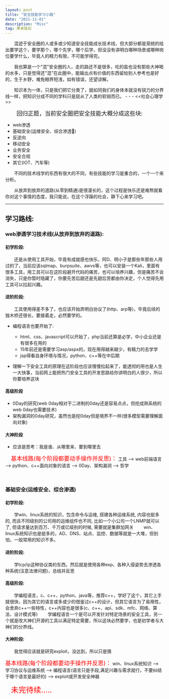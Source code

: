 ```yaml
---
layout: post
title: "安全技能学习小路"
date: "2021-11-01"
description: "Misc"
tag: 茶余饭后
--- 
```



&emsp;&emsp;混迹于安全圈的人或多或少知道安全技能成长技术线，但大部分都是笼统的给出要学这个，要学那个，哪个先学，哪个后学，但没没有讲明白哪种场景或哪种岗位要学什么，毕竟人的精力有限，不可能学得完。

&emsp;&emsp;我也算是一个"混"安全圈的人，走的路还不是很多，吃的盐也没有那些大神喝的水多，只是觉得还"混"在此圈中，能输出点有价值的东西留给别人参考也是好的，生于乡野，难免眼界短浅，如有错误，还望谅解。

&emsp;&emsp;知识本为一体，只是我们把它分类了，就如同我们的身体本就没有锐力的分界线一样，把知识分成不同的学科只是屈从了人类的软弱而已。  - - - <<社会心理学>>

&emsp;
&emsp;
<font size=4>回归正题，当前安全圈把安全技能大概分成这些块:</font>
* web渗透
* 基础安全(运维安全、综合渗透)
* 反逆向
* 移动安全
* 业务安全
* 安全合规
* 其它(IOT、汽车等)

&emsp;&emsp;不同的技术线学的东西有很大的不同，有些技能的学习是重合的，一个一个来分析。

&emsp;&emsp;从放弃到放弃的道路(从零到精通)是很漫长的，这个过程是快乐还是难熬就看你对这个事情的态度，我只能说，在这个浮躁的社会，静下心来学习吧。

----
## 学习路线:
### web渗透学习技术线(从放弃到放弃的道路):
#### 初学阶段: 
&emsp;&emsp;还是从使用工具开始，毕竟有成就感也快乐，阿D、明小子是那些年那些人用过的了，当前应该sqlmap、burpsuite、awvs等，也可以安装一个Kali，里面有很多工具，用工具可以在这阶段避开代码的痛苦，也可以培养兴趣，但是痛苦不会消失，只是你暂时隐藏了，你要先苦后甜还是先甜后苦都由你决定，个人觉得先用工具可以拉起兴趣。


#### 进阶阶段:
&emsp;&emsp;工具使用得差不多了，也应该开始弄明白协议了(http、arp等)，毕竟后续的独木桥还很长，要接着走，必然要学的。
* 编程语言也要开始了: 
    * html、css、javascript可以开始了，php当前还算是必学，中小企业还是有很多在用的
    * 15年前还是需要学习asp/aspx的，现在用得越来越少，有精力的去学学
    * jsp得看自身环境与情况，python、c++等在中后期

* 理解一下安全工具的原理在这阶段也应该慢慢拉起来了，能透彻的用也是人生一大快事，当前网上能把热门安全工具的开发思路给你讲明白的人很少，所以你要培养这块


#### 高级阶段
* 0Day的研究(web 0day相对于二进制的0day还是容易点点，但挖成熟系统的web 0day也需要技术)
* 架构漏洞的0day研究，虽然也是挖0day但是境界不一样(很多模型需要理解面向对象)

#### 大神阶段
* 应该是思考：我是谁、从哪里来、要到哪里去

&emsp;
<font color=red size=4>基本线路(每个阶段都要动手操作并反思)：</font>
工具 -->  web前端语言  -->  python、c++面向对象的语言  -->  0Day、架构漏洞  -->  哲学

&emsp;
### 基础安全(运维安全、综合渗透)
#### 初学阶段: 
&emsp;&emsp;学win、linux系统的知识，包含命令与运维, 搭建各种运维系统, 内容也挺多的, 而且不同级别的公司用的运维组件也不同, 比如一个小公司一个LNMP就可以了, 但请求量达到百万、千万或亿级别的时候, 需要就是集群加网关
&emsp;&emsp;win、linux系统知识也是挺多的，AD、DNS、站点、监控、数据等就是一大堆，但别怕，一般常用的知识不多。

#### 进阶阶段: 
&emsp;&emsp;学tcp/ip这种协议类的东西，然后就是使用各种exp、各种入侵姿势去渗透各种系统(注意法律问题)，总结并反思

#### 高级阶段: 
&emsp;&emsp;学编程语言，c、c++、python、java等，推荐c++，学好了这个，其它上手就很快，因为其它的语言或多或少的借鉴过c++的设计，但其它语言为了易用性，会舍弃c++一些特性，c++内容也是很多(c、c++、api、sdk、mfc、网络、算法、设计模式等)
&emsp;&emsp;学编程语言一个是可以开发针对特定场景的安全工具，另一个就是改大神们开源的工具以满足特定需要，所以这块必然要学，也是初学者与大神们的分界线。

#### 大神阶段: 
&emsp;&emsp;我觉得应该就是研究exploit，没达到，所以只是猜


<font color=red size=4>基本线路(每个阶段都要动手操作并反思)：</font>
win、linux系统知识 -->  学习协议与运维系统  -->  编程语言(语言只是手段,满足兴趣与需求就行，不要纠结于哪个语言是最好的)  -->  exploit或开发安全神器


&emsp;
<font color=red size=5>未完待续.....</font>
